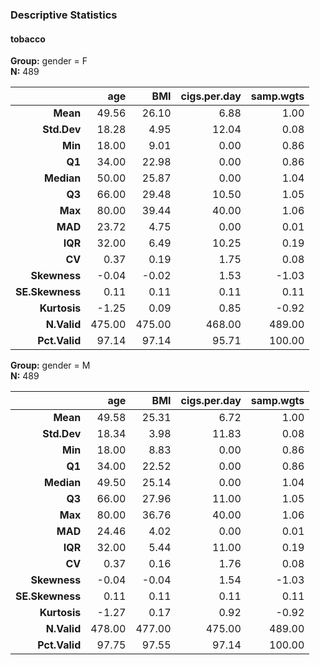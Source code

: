 ### Descriptive Statistics  
#### tobacco  
**Group:** gender = F  
**N:** 489  

|          &nbsp; |    age |    BMI | cigs.per.day | samp.wgts |
|----------------:|-------:|-------:|-------------:|----------:|
|        **Mean** |  49.56 |  26.10 |         6.88 |      1.00 |
|     **Std.Dev** |  18.28 |   4.95 |        12.04 |      0.08 |
|         **Min** |  18.00 |   9.01 |         0.00 |      0.86 |
|          **Q1** |  34.00 |  22.98 |         0.00 |      0.86 |
|      **Median** |  50.00 |  25.87 |         0.00 |      1.04 |
|          **Q3** |  66.00 |  29.48 |        10.50 |      1.05 |
|         **Max** |  80.00 |  39.44 |        40.00 |      1.06 |
|         **MAD** |  23.72 |   4.75 |         0.00 |      0.01 |
|         **IQR** |  32.00 |   6.49 |        10.25 |      0.19 |
|          **CV** |   0.37 |   0.19 |         1.75 |      0.08 |
|    **Skewness** |  -0.04 |  -0.02 |         1.53 |     -1.03 |
| **SE.Skewness** |   0.11 |   0.11 |         0.11 |      0.11 |
|    **Kurtosis** |  -1.25 |   0.09 |         0.85 |     -0.92 |
|     **N.Valid** | 475.00 | 475.00 |       468.00 |    489.00 |
|   **Pct.Valid** |  97.14 |  97.14 |        95.71 |    100.00 |

**Group:** gender = M  
**N:** 489  

|          &nbsp; |    age |    BMI | cigs.per.day | samp.wgts |
|----------------:|-------:|-------:|-------------:|----------:|
|        **Mean** |  49.58 |  25.31 |         6.72 |      1.00 |
|     **Std.Dev** |  18.34 |   3.98 |        11.83 |      0.08 |
|         **Min** |  18.00 |   8.83 |         0.00 |      0.86 |
|          **Q1** |  34.00 |  22.52 |         0.00 |      0.86 |
|      **Median** |  49.50 |  25.14 |         0.00 |      1.04 |
|          **Q3** |  66.00 |  27.96 |        11.00 |      1.05 |
|         **Max** |  80.00 |  36.76 |        40.00 |      1.06 |
|         **MAD** |  24.46 |   4.02 |         0.00 |      0.01 |
|         **IQR** |  32.00 |   5.44 |        11.00 |      0.19 |
|          **CV** |   0.37 |   0.16 |         1.76 |      0.08 |
|    **Skewness** |  -0.04 |  -0.04 |         1.54 |     -1.03 |
| **SE.Skewness** |   0.11 |   0.11 |         0.11 |      0.11 |
|    **Kurtosis** |  -1.27 |   0.17 |         0.92 |     -0.92 |
|     **N.Valid** | 478.00 | 477.00 |       475.00 |    489.00 |
|   **Pct.Valid** |  97.75 |  97.55 |        97.14 |    100.00 |

